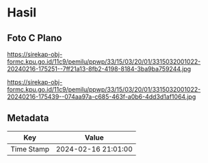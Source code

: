 # Hasil

## Foto C Plano

https://sirekap-obj-formc.kpu.go.id/11c9/pemilu/ppwp/33/15/03/20/01/3315032001022-20240216-175251--7ff21a13-8fb2-4198-8184-3ba9ba759244.jpg

https://sirekap-obj-formc.kpu.go.id/11c9/pemilu/ppwp/33/15/03/20/01/3315032001022-20240216-175439--074aa97a-c685-463f-a0b6-4dd3d1af1064.jpg


## Metadata

| Key        | Value               |
| ---------- | ------------------- |
| Time Stamp | 2024-02-16 21:01:00 |



